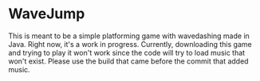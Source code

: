 # WaveJump

This is meant to be a simple platforming game with wavedashing made in Java. Right now, it's a work in progress. Currently, downloading this game and trying to play it won't work since the code will try to load music that won't exist. Please use the build that came before the commit that added music.
